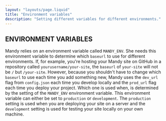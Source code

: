 ```yaml
---
layout: "layouts/page.liquid"
title: "Environment variables"
description: "Setting different variables for different environments."
---
```


## ENVIRONMENT VARIABLES

Mandy relies on an environment variable called `MANDY_ENV`. She needs this environment variable to determine which `baseurl` to use for different environments. If, for example, you're hosting your Mandy site on GitHub in a repository called `yourusername/your-site`, the `baseurl` of `your-site` will not be `/` but `/your-site`. However, because you shouldn't have to change which `baseurl` to use each time you add something new, Mandy uses the `dev_url` flag from `config.json` each time you develop locally and the `prod_url` flag each time you deploy your project. Which one is used when, is determined by the setting of the `MANDY_ENV` environment variable. This environment variable can either be set to `production` or `development`. The `production` setting is used when you are deploying your site on a server and the `development` setting is used for testing your site locally on your own machine.